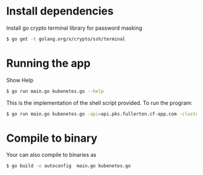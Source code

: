 # Install dependencies
Install go crypto terminal library for password masking
```sh 
$ go get -t golang.org/x/crypto/ssh/terminal
```
# Running the app
Show Help
```sh 
$ go run main.go kubenetes.go --help
```
This is the implementation of the shell script provided. To run the program:
```sh
$ go run main.go kubenetes.go -api=api.pks.fullerton.cf-app.com -cluster=ldap.pks.exaforge.com -user=euler -ns=default
```
# Compile to binary
Your can also compile to binaries as
``` sh
$ go build -o autoconfig  main.go kubenetes.go
```

